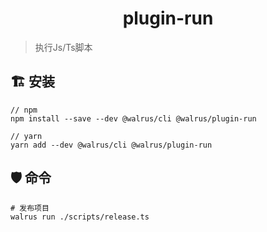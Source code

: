 <h1 align="center">
  plugin-run
</h1>

> 执行Js/Ts脚本
## 🏗 安装

```
// npm
npm install --save --dev @walrus/cli @walrus/plugin-run

// yarn
yarn add --dev @walrus/cli @walrus/plugin-run
```

## 🛡 命令

```
# 发布项目
walrus run ./scripts/release.ts
```
